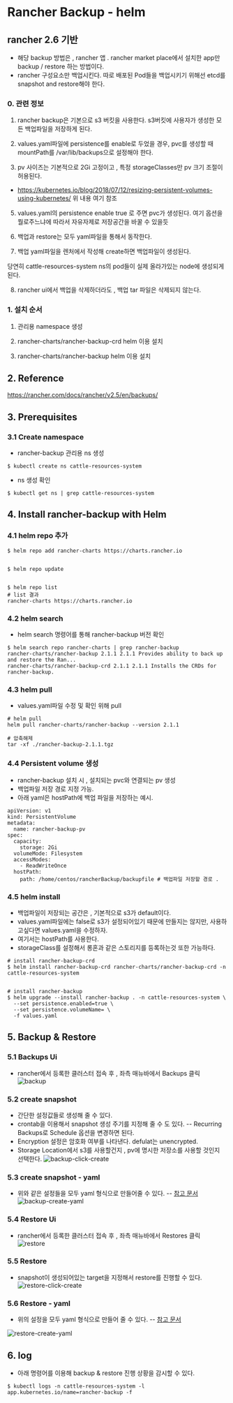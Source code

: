 # Rancher Backup - helm

  

## rancher 2.6 기반

- 해당 backup 방법은 , rancher 앱 . rancher market place에서 설치한 app만 backup / restore 하는 방법이다.
- rancher 구성요소만 백업시킨다. 따로 배포된 Pod들을 백업시키기 위해선 etcd를 snapshot and restore해야 한다.
  

### 0. 관련 정보

  

1. rancher backup은 기본으로 s3 버킷을 사용한다. s3버킷에 사용자가 생성한 모든 백업파일을 저장하게 된다.

  

  

3. values.yaml파일에 persistence를 enable로 두었을 경우, pvc를 생성할 때 mountPath를 /var/lib/backups으로 설정해야 한다.

  

4. pv 사이즈는 기본적으로 2Gi 고정이고 , 특정 storageClasses만 pv 크기 조절이 허용된다.

  

- https://kubernetes.io/blog/2018/07/12/resizing-persistent-volumes-using-kubernetes/ 위 내용 여기 참조

  

5. values.yaml의 persistence enable true 로 주면 pvc가 생성된다. 여기 옵션을 뭘로주느냐에 따라서 자유자제로 저장공간을 바꿀 수 있을듯

  

6. 백업과 restore는 모두 yaml파일을 통해서 동작한다.

  

7. 백업 yaml파일을 렌처에서 작성해 create하면 백업파일이 생성된다.

  

당연히 cattle-resources-system ns의 pod들이 실제 올라가있는 node에 생성되게 된다.

  

8. rancher ui에서 백업을 삭제하더라도 , 백업 tar 파일은 삭제되지 않는다.

  

  

### 1. 설치 순서

  

1. 관리용 namespace 생성

  

2. rancher-charts/rancher-backup-crd helm 이용 설치

  

3. rancher-charts/rancher-backup helm 이용 설치

  

## 2. Reference

  

https://rancher.com/docs/rancher/v2.5/en/backups/

  

  

## 3. Prerequisites

  

### 3.1 Create namespace

  

- rancher-backup 관리용 ns 생성

  

```
$ kubectl create ns cattle-resources-system
```

  

- ns 생성 확인

  

```
$ kubectl get ns | grep cattle-resources-system
```

  

  

## 4. Install rancher-backup with Helm

  

### 4.1 helm repo 추가

  

```
$ helm repo add rancher-charts https://charts.rancher.io

 
$ helm repo update


$ helm repo list
# list 결과
rancher-charts https://charts.rancher.io
```

  

### 4.2 helm search
- helm search 명령어를 통해 rancher-backup 버전 확인
```
$ helm search repo rancher-charts | grep rancher-backup
rancher-charts/rancher-backup 2.1.1 2.1.1 Provides ability to back up and restore the Ran...
rancher-charts/rancher-backup-crd 2.1.1 2.1.1 Installs the CRDs for rancher-backup.
```
### 4.3 helm pull
- values.yaml파일 수정 및 확인 위해 pull
```
# helm pull
helm pull rancher-charts/rancher-backup --version 2.1.1

# 압축해제
tar -xf ./rancher-backup-2.1.1.tgz
```
### 4.4 Persistent volume 생성
- rancher-backup 설치 시 , 설치되는 pvc와 연결되는 pv 생성
- 백업파일 저장 경로 지정 가능.
- 아래 yaml은 hostPath에 백업 파일을 저장하는 예시.
```
apiVersion: v1
kind: PersistentVolume
metadata:
  name: rancher-backup-pv
spec:
  capacity:
    storage: 2Gi
  volumeMode: Filesystem
  accessModes:
    - ReadWriteOnce
  hostPath:
    path: /home/centos/rancherBackup/backupfile # 백업파일 저장할 경로 .
```
### 4.5 helm install
- 백업파일이 저장되는 공간은 , 기본적으로 s3가 default이다.
- values.yaml파일에는 false로 s3가 설정되어있기 때문에 만들지는 않지만, 사용하고싶다면 values.yaml을 수정하자.
- 여기서는 hostPath를 사용한다.
- storageClass를 설정해서 롱혼과 같은 스토리지를 등록하는것 또한 가능하다.
```
# install rancher-backup-crd
$ helm install rancher-backup-crd rancher-charts/rancher-backup-crd -n cattle-resources-system


# install rancher-backup
$ helm upgrade --install rancher-backup . -n cattle-resources-system \
  --set persistence.enabled=true \
  --set persistence.volumeName= \
  -f values.yaml
```

  

## 5. Backup & Restore
### 5.1 Backups Ui
- rancher에서 등록한 클러스터 접속 후 , 좌측 매뉴바에서 Backups 클릭
![backup][backup]


[backup]:./images/backup.PNG
### 5.2 create snapshot
- 간단한 설정값들로 생성해 줄 수 있다.
- crontab을 이용해서 snapshot 생성 주기를 지정해 줄 수 도 있다.
-- Recurring Backups로 Schedule 옵션을 변경하면 된다.
- Encryption 설정은 암호화 여부를 나타낸다. defulat는 unencrypted.
- Storage Location에서 s3를 사용할건지 , pv에 명시한 저장소를 사용할 것인지 선택한다.
![backup-click-create][backup-click-create]


[backup-click-create]:./images/backup-click-create.PNG
### 5.3 create snapshot - yaml
- 위와 같은 설정들을 모두 yaml 형식으로 만들어줄 수 있다.
-- [참고 문서](https://rancher.com/docs/rancher/v2.5/en/backups/examples/#backup)
![backup-create-yaml][backup-create-yaml]


[backup-create-yaml]:./images/backup-create-yaml.PNG

  

### 5.4 Restore Ui
- rancher에서 등록한 클러스터 접속 후 , 좌측 매뉴바에서 Restores 클릭
![restore][restore]

[restore]:./images/restore.PNG

### 5.5 Restore
- snapshot이 생성되어있는 target을 지정해서 restore를 진행할 수 있다.
![restore-click-create][restore-click-create]

[restore-click-create]:./images/restore-click-create.PNG
### 5.6 Restore - yaml
- 위의 설정을 모두 yaml 형식으로 만들어 줄 수 있다.
-- [참고 문서](https://rancher.com/docs/rancher/v2.5/en/backups/examples/#backup)

![restore-create-yaml][restore-create-yaml]

[restore-create-yaml]:./images/restore-create-yaml.PNG

## 6. log
- 아래 명령어를 이용해 backup & restore 진행 상황을 감시할 수 있다.
```
$ kubectl logs -n cattle-resources-system -l app.kubernetes.io/name=rancher-backup -f
```  
